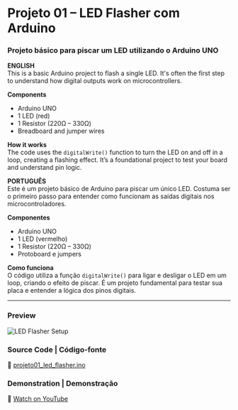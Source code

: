 # Projeto 01 – LED Flasher com Arduino  
### Projeto básico para piscar um LED utilizando o Arduino UNO

**ENGLISH**  
This is a basic Arduino project to flash a single LED. It's often the first step to understand how digital outputs work on microcontrollers.

**Components**  
- Arduino UNO  
- 1 LED (red)  
- 1 Resistor (220Ω – 330Ω)  
- Breadboard and jumper wires  

**How it works**  
The code uses the `digitalWrite()` function to turn the LED on and off in a loop, creating a flashing effect. It’s a foundational project to test your board and understand pin logic.

**PORTUGUÊS**  
Este é um projeto básico de Arduino para piscar um único LED. Costuma ser o primeiro passo para entender como funcionam as saídas digitais nos microcontroladores.

**Componentes**  
- Arduino UNO  
- 1 LED (vermelho)  
- 1 Resistor (220Ω – 330Ω)  
- Protoboard e jumpers  

**Como funciona**  
O código utiliza a função `digitalWrite()` para ligar e desligar o LED em um loop, criando o efeito de piscar. É um projeto fundamental para testar sua placa e entender a lógica dos pinos digitais.

---

### Preview  
![LED Flasher Setup](projeto01.jpg)

### Source Code | Código-fonte  
🔗 [projeto01_led_flasher.ino](projeto01_led_flasher.ino)

### Demonstration | Demonstração  
🔗 [Watch on YouTube](https://youtu.be/0FgIq34k_Ug)
